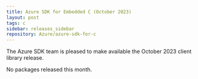 ```yaml
---
title: Azure SDK for Embedded C (October 2023)
layout: post
tags: c
sidebar: releases_sidebar
repository: Azure/azure-sdk-for-c
---
```


The Azure SDK team is pleased to make available the October 2023 client library release.

No packages released this month.

<!--
#### Stable

- _Add packages_

#### Updates

- _Add packages_

#### Beta

- _Add packages_

## Installation Instructions

To install any of our packages, copy and paste the following commands into a terminal:

```bash
$> 
```

## Feedback

If you have a bug or feature request for one of the libraries, please post an issue to [GitHub](https://github.com/Azure/azure-sdk-for-c/issues).

## Release highlights

### _Package name_

- Major changes only!

## Latest Releases

View all the latest versions of C packages [here][c-latest-releases].

{% include refs.md %}
-->
